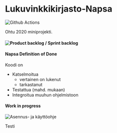 # Lukuvinkkikirjasto-Napsa
![Github Actions](https://github.com/virtualakseli/Lukuvinkkikirjasto-Napsa/workflows/Java%20CI%20with%20Gradle/badge.svg)

Ohtu 2020 miniprojekti.

#### ![Product backlog / Sprint backlog](https://helsinkifi-my.sharepoint.com/:x:/g/personal/azkantol_ad_helsinki_fi/EYcevlQ1BnlPq8r22ioRtskBN9DdZjXZdWUpJ78CX6ozRg?rtime=1ZAvnYqP2Eg)


#### Napsa Definition of Done
Koodi on
- Katselmoitua
  - vertainen on lukenut
  - tarkastanut
- Testattua (mahd. mukaan)
- Integroitua muuhun ohjelmistoon

#### Work in progress

![Asennus- ja käyttöohje](https://github.com/VirtualAkseli/Lukuvinkkikirjasto-Napsa/)

Testi
